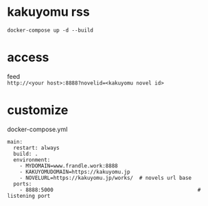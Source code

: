 # kakuyomu rss

~~~
docker-compose up -d --build
~~~
# access
feed  
`http://<your host>:8888?novelid=<kakuyomu novel id>`

# customize

docker-compose.yml

~~~
main:
  restart: always
  build: .
  environment:
    - MYDOMAIN=www.frandle.work:8888
    - KAKUYOMUDOMAIN=https://kakuyomu.jp
    - NOVELURL=https://kakuyomu.jp/works/  # novels url base
  ports:
    - 8888:5000                                               # listening port
~~~
